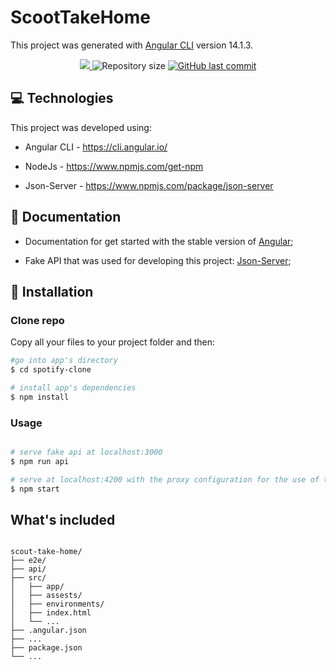 # ScootTakeHome

This project was generated with [Angular CLI](https://github.com/angular/angular-cli) version 14.1.3.

<p align="center">	
   <a href="https://www.linkedin.com/in/phelip-roberto">
      <img src="https://img.shields.io/badge/LinkedIn-0077B5?style=for-the-badge&logo=linkedin&logoColor=white"/>
   </a>

  <img alt="Repository size" src="https://img.shields.io/github/repo-size/phelip-roberto/scoot-take-home?color=FB250">

  <a href="https://github.com/phelip-roberto/scoot-take-home/commits/main">
    <img alt="GitHub last commit" src="https://img.shields.io/github/last-commit/phelip-roberto/scoot-take-home?color=FB250">
  </a> 
</p>



## :computer: Technologies

This project was developed using:

* Angular CLI - https://cli.angular.io/

* NodeJs - https://www.npmjs.com/get-npm

* Json-Server - https://www.npmjs.com/package/json-server

## :book: Documentation

* Documentation for get started with the stable version of [Angular](https://angular.io/);

* Fake API that was used for developing this project: [Json-Server](https://www.npmjs.com/package/json-server);


## :construction_worker: Installation

### Clone repo

Copy all your files to your project folder and then:

``` bash
#go into app's directory
$ cd spotify-clone

# install app's dependencies
$ npm install
```
### Usage

``` bash

# serve fake api at localhost:3000
$ npm run api

# serve at localhost:4200 with the proxy configuration for the use of the services
$ npm start


```

## What's included

```

scout-take-home/
├── e2e/
├── api/
├── src/
│   ├── app/
│   ├── assests/
│   ├── environments/
│   ├── index.html
│   └── ...
├── .angular.json
├── ...
├── package.json
└── ...
```